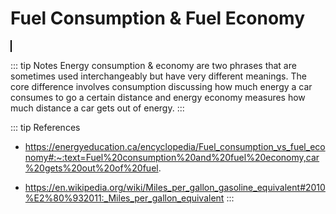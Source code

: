 <script setup>
  import CalcEmbeder from '../components/calc-embeder.vue'

  const calcData = {
    title: 'New-tech Vehicle Energy Consumption & Economy', 
    calcUrl: 'c-20220724.001823908-e3d-05440d-598be4' 
  }
</script>

# Fuel Consumption & Fuel Economy
<CalcEmbeder :calcData="calcData"
  width="100%" :iframeHeight="600" style="border:1px solid black;">
</CalcEmbeder>

::: tip Notes
Energy consumption & economy are two phrases that are sometimes used interchangeably but have very different meanings. The core difference involves consumption discussing how much energy a car consumes to go a certain distance and energy economy measures how much distance a car gets out of energy.
:::

::: tip References
- https://energyeducation.ca/encyclopedia/Fuel_consumption_vs_fuel_economy#:~:text=Fuel%20consumption%20and%20fuel%20economy,car%20gets%20out%20of%20fuel. 
  
- https://en.wikipedia.org/wiki/Miles_per_gallon_gasoline_equivalent#2010%E2%80%932011:_Miles_per_gallon_equivalent 
:::